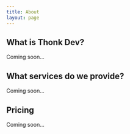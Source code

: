 ```yaml
---
title: About
layout: page
---
```


## What is Thonk Dev?
Coming soon...

## What services do we provide?
Coming soon...

## Pricing
Coming soon...
